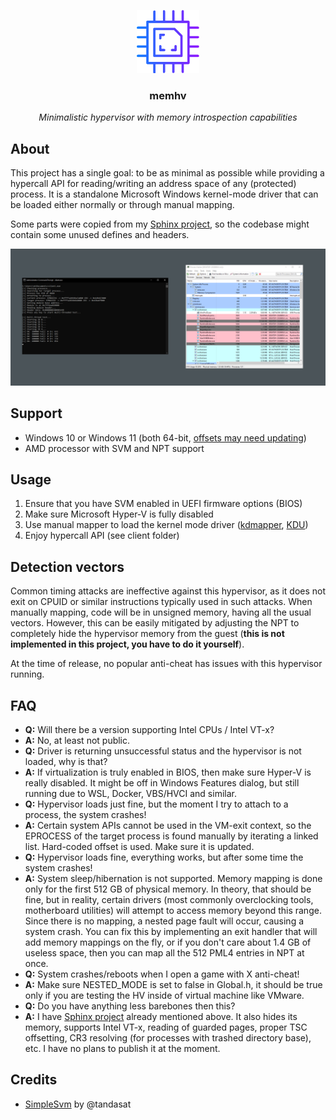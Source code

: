 <p align="center">
    <img width="100px" height="auto" src="assets/chip-icon.png" />
    <h3 align="center">memhv</h3>
    <p align="center"><i>Minimalistic hypervisor with memory introspection capabilities</i></p>
</p>

## About
This project has a single goal: to be as minimal as possible while providing a hypercall API for reading/writing an address space of any (protected) process. It is a standalone Microsoft Windows kernel-mode driver that can be loaded either normally or through manual mapping.

Some parts were copied from my [Sphinx project](https://youtu.be/ocdVPpKP110), so the codebase might contain some unused defines and headers.

![screenshot](assets/screenshot.png)

## Support
- Windows 10 or Windows 11 (both 64-bit, [offsets may need updating](https://github.com/SamuelTulach/memhv/blob/main/memhv/memhv/Source/Utils.cpp#L170))
- AMD processor with SVM and NPT support

## Usage
1. Ensure that you have SVM enabled in UEFI firmware options (BIOS)
2. Make sure Microsoft Hyper-V is fully disabled
3. Use manual mapper to load the kernel mode driver ([kdmapper](https://github.com/TheCruZ/kdmapper), [KDU](https://github.com/hfiref0x/KDU))
4. Enjoy hypercall API (see client folder)

## Detection vectors
Common timing attacks are ineffective against this hypervisor, as it does not exit on CPUID or similar instructions typically used in such attacks. When manually mapping, code will be in unsigned memory, having all the usual vectors. However, this can be easily mitigated by adjusting the NPT to completely hide the hypervisor memory from the guest (**this is not implemented in this project, you have to do it yourself**).

At the time of release, no popular anti-cheat has issues with this hypervisor running.

## FAQ
- **Q:** Will there be a version supporting Intel CPUs / Intel VT-x?
- **A:** No, at least not public.
- **Q:** Driver is returning unsuccessful status and the hypervisor is not loaded, why is that?
- **A:** If virtualization is truly enabled in BIOS, then make sure Hyper-V is really disabled. It might be off in Windows Features dialog, but still running due to WSL, Docker, VBS/HVCI and similar. 
- **Q:** Hypervisor loads just fine, but the moment I try to attach to a process, the system crashes!
- **A:** Certain system APIs cannot be used in the VM-exit context, so the EPROCESS of the target process is found manually by iterating a linked list. Hard-coded offset is used. Make sure it is updated.
- **Q:** Hypervisor loads fine, everything works, but after some time the system crashes!
- **A:** System sleep/hibernation is not supported. Memory mapping is done only for the first 512 GB of physical memory. In theory, that should be fine, but in reality, certain drivers (most commonly overclocking tools, motherboard utilities) will attempt to access memory beyond this range. Since there is no mapping, a nested page fault will occur, causing a system crash. You can fix this by implementing an exit handler that will add memory mappings on the fly, or if you don't care about 1.4 GB of useless space, then you can map all the 512 PML4 entries in NPT at once.
- **Q:** System crashes/reboots when I open a game with X anti-cheat!
- **A:** Make sure NESTED_MODE is set to false in Global.h, it should be true only if you are testing the HV inside of virtual machine like VMware.
- **Q:** Do you have anything less barebones then this?
- **A:** I have [Sphinx project](https://youtu.be/ocdVPpKP110) already mentioned above. It also hides its memory, supports Intel VT-x, reading of guarded pages, proper TSC offsetting, CR3 resolving (for processes with trashed directory base), etc. I have no plans to publish it at the moment.

## Credits
- [SimpleSvm](https://github.com/tandasat/SimpleSvm) by @tandasat